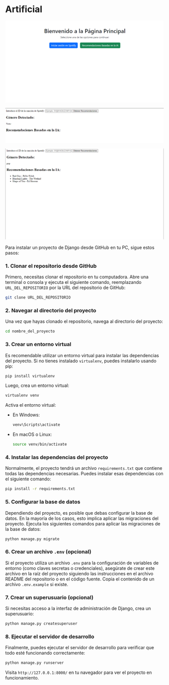 # Artificial

![](https://github.com/Capi2023/Artificial/blob/main/static/imagens/Captura%20de%20pantalla%202024-10-03%20125221.png)

![](https://github.com/Capi2023/Artificial/blob/main/static/imagens/Captura%20de%20pantalla%202024-10-03%20125233.png)

![](https://github.com/Capi2023/Artificial/blob/main/static/imagens/Captura%20de%20pantalla%202024-10-03%20125249.png)


Para instalar un proyecto de Django desde GitHub en tu PC, sigue estos pasos:

### 1. Clonar el repositorio desde GitHub
Primero, necesitas clonar el repositorio en tu computadora. Abre una terminal o consola y ejecuta el siguiente comando, reemplazando `URL_DEL_REPOSITORIO` por la URL del repositorio de GitHub:

```bash
git clone URL_DEL_REPOSITORIO
```

### 2. Navegar al directorio del proyecto
Una vez que hayas clonado el repositorio, navega al directorio del proyecto:

```bash
cd nombre_del_proyecto
```

### 3. Crear un entorno virtual
Es recomendable utilizar un entorno virtual para instalar las dependencias del proyecto. Si no tienes instalado `virtualenv`, puedes instalarlo usando pip:

```bash
pip install virtualenv
```

Luego, crea un entorno virtual:

```bash
virtualenv venv
```

Activa el entorno virtual:

- En Windows:
  ```bash
  venv\Scripts\activate
  ```
- En macOS o Linux:
  ```bash
  source venv/bin/activate
  ```

### 4. Instalar las dependencias del proyecto
Normalmente, el proyecto tendrá un archivo `requirements.txt` que contiene todas las dependencias necesarias. Puedes instalar esas dependencias con el siguiente comando:

```bash
pip install -r requirements.txt
```

### 5. Configurar la base de datos
Dependiendo del proyecto, es posible que debas configurar la base de datos. En la mayoría de los casos, esto implica aplicar las migraciones del proyecto. Ejecuta los siguientes comandos para aplicar las migraciones de la base de datos:

```bash
python manage.py migrate
```

### 6. Crear un archivo `.env` (opcional)
Si el proyecto utiliza un archivo `.env` para la configuración de variables de entorno (como claves secretas o credenciales), asegúrate de crear este archivo en la raíz del proyecto siguiendo las instrucciones en el archivo README del repositorio o en el código fuente. Copia el contenido de un archivo `.env.example` si existe.

### 7. Crear un superusuario (opcional)
Si necesitas acceso a la interfaz de administración de Django, crea un superusuario:

```bash
python manage.py createsuperuser
```

### 8. Ejecutar el servidor de desarrollo
Finalmente, puedes ejecutar el servidor de desarrollo para verificar que todo esté funcionando correctamente:

```bash
python manage.py runserver
```

Visita `http://127.0.0.1:8000/` en tu navegador para ver el proyecto en funcionamiento.
